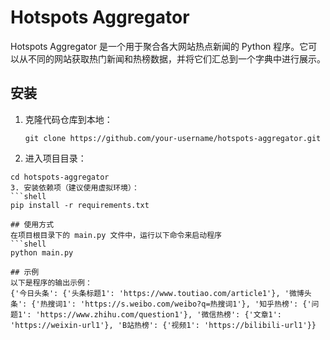# Hotspots Aggregator

Hotspots Aggregator 是一个用于聚合各大网站热点新闻的 Python 程序。它可以从不同的网站获取热门新闻和热榜数据，并将它们汇总到一个字典中进行展示。

## 安装

1. 克隆代码仓库到本地：
   ```shell
   git clone https://github.com/your-username/hotspots-aggregator.git
   ```
2. 进入项目目录：
  ```shell
  cd hotspots-aggregator
3. 安装依赖项（建议使用虚拟环境）：
  ```shell
  pip install -r requirements.txt

## 使用方式
在项目根目录下的 main.py 文件中，运行以下命令来启动程序
```shell
python main.py

## 示例
以下是程序的输出示例：
{'今日头条': {'头条标题1': 'https://www.toutiao.com/article1'}, '微博头条': {'热搜词1': 'https://s.weibo.com/weibo?q=热搜词1'}, '知乎热榜': {'问题1': 'https://www.zhihu.com/question1'}, '微信热榜': {'文章1': 'https://weixin-url1'}, 'B站热榜': {'视频1': 'https://bilibili-url1'}}
